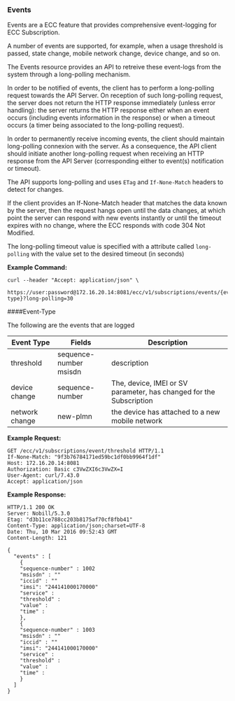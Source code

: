 ### Events

Events are a ECC feature that provides comprehensive event-logging for ECC Subscription.

A number of events are supported, for example, when a usage threshold is passed, state change, mobile network change, device change, and so on.

The Events resource provides an API to retreive these event-logs from the system through a long-polling mechanism.

In order to be notified of events, the client has to perform a long-polling request towards the API Server. On reception of such long-polling request, the server does not return the HTTP response immediately (unless error handling): the server returns the HTTP response either when an event occurs (including events information in the response) or when a timeout occurs (a timer being associated to the long-polling request). 

In order to permanently receive incoming events, the client should maintain long-polling connexion with the server. As a consequence, the API client should initiate another long-polling request when receiving an HTTP response from the API Server (corresponding either to event(s) notification or timeout).

The API supports long-polling and uses `ETag` and `If-None-Match` headers to detect for changes.  

If the client provides an If-None-Match header that matches the data known by the server, then the request hangs open until the data changes, at which point the server can respond with new events instantly or until the timeout expires with no change, where the ECC responds with code 304 Not Modified.

The long-polling timeout value is specified with a attribute called `long-polling` with the value set to the desired timeout (in seconds)

__Example Command:__
```
curl --header "Accept: application/json" \
 https://user:password@172.16.20.14:8081/ecc/v1/subscriptions/events/{event-type}?long-polling=30
```
####Event-Type

The following are the events that are logged

| Event Type | Fields | Description |
|------------|--------|-------------|
| threshold | sequence-number <br> msisdn| description |
| device change | sequence-number | The, device, IMEI or SV parameter, has changed for the Subscription |
| network change | new-plmn | the device has attached to a new mobile network |




__Example Request:__
```
GET /ecc/v1/subscriptions/event/threshold HTTP/1.1
If-None-Match: "9f3b76784171ed59bc1df0bb9964f1df"
Host: 172.16.20.14:8081
Authorization: Basic c3VwZXI6c3VwZX=I
User-Agent: curl/7.43.0
Accept: application/json
```

__Example Response:__
```
HTTP/1.1 200 OK
Server: Nobill/5.3.0
Etag: "d3b11ce788cc203b8175af70cf8fbb41"
Content-Type: application/json;charset=UTF-8
Date: Thu, 10 Mar 2016 09:52:43 GMT
Content-Length: 121

{
  "events" : [
    {
    "sequence-number" : 1002 
    "msisdn" : ""
    "iccid" : ""
    "imsi": "244141000170000"
    "service" : 
    "threshold" : 
    "value" :
    "time" :
    }, 
    {
    "sequence-number" : 1003 
    "msisdn" : ""
    "iccid" : ""
    "imsi": "244141000170000"
    "service" : 
    "threshold" : 
    "value" :
    "time" :
    }
  ]
}
```


